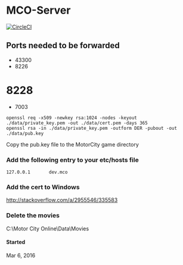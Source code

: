 MCO-Server
============

[![CircleCI](https://circleci.com/gh/drazisil/mco-server.svg?style=svg&circle-token=6937e163b7a7a8aed2cd5d4c50bed9501060457d)](https://circleci.com/gh/drazisil/mco-server)

## Ports needed to be forwarded

* 43300
* 8226
# 8228
* 7003

```
openssl req -x509 -newkey rsa:1024 -nodes -keyout ./data/private_key.pem -out ./data/cert.pem -days 365
openssl rsa -in ./data/private_key.pem -outform DER -pubout -out ./data/pub.key
```

Copy the pub.key file to the MotorCity game directory

### Add the following entry to your etc/hosts file

```
127.0.0.1       dev.mco
```

### Add the cert to Windows

http://stackoverflow.com/a/2955546/335583

### Delete the movies

C:\Motor City Online\Data\Movies

#### Started

Mar 6, 2016
